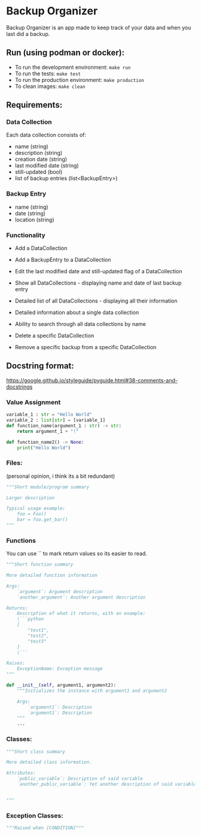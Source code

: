# Backup Organizer
Backup Organizer is an app made to keep track of your data and when you last did a backup.

## Run (using podman or docker):
- To run the development environment: `make run`
- To run the tests: `make test`
- To run the production environment: `make production`
- To clean images: `make clean`

## Requirements: 
### Data Collection
Each data collection consists of:
* name (string)
* description (string)
* creation date (string)
* last modified date (string)
* still-updated (bool)
* list of backup entries (list\<BackupEntry\>)

### Backup Entry
* name (string)
* date (string)
* location (string)

### Functionality
* Add a DataCollection
* Add a BackupEntry to a DataCollection
* Edit the last modified date and still-updated flag of a DataCollection

* Show all DataCollections - displaying name and date of last backup entry
* Detailed list of all DataCollections - displaying all their information
* Detailed information about a single data collection
* Ability to search through all data collections by name

* Delete a specific DataCollection
* Remove a specific backup from a specific DataCollection

## Docstring format:
https://google.github.io/styleguide/pyguide.html#38-comments-and-docstrings

### Value Assignment
```python
variable_1 : str = "Hello World"
variable_2 : list[str] = [variable_1]
def function_name(argument_1 : str) -> str:
    return argument_1 + "!"

def function_name2() -> None:
    print("Hello World")
```

### Files:
(personal opinion, i think its a bit redundant)
```python
"""Short module/program summary

Larger description

Typical usage example:
    foo = Foo()
    bar = foo.get_bar()
"""
```

### Functions
You can use `` to mark return values so its easier to read.
```python
"""Short function summary

More detailed function information

Args:
    `argument`: Argument description
    `another_argument`: Another argument description

Returns:
    Description of what it returns, with an example:
    \```python
    [
        "test1",
        "test2",
        "test3"
    ]
    \```

Raises:
    ExceptionName: Exception message
"""
```

```python
def __init__(self, argument1, argument2):
    """Initializes the instance with argument1 and argument2

    Args:
        `argument1`: Description
        `argument2`: Description
    """
    ...
```

### Classes:
```python
"""Short class summary

More detailed class information.

Attributes:
    `public_variable`: Description of said variable
    `another_public_variable`: Yet another description of said variable


"""
```

### Exception Classes:
```python
"""Raised when [CONDITION]"""
```